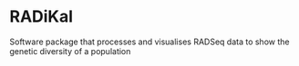 # RADiKal
Software package that processes and visualises RADSeq data to show the genetic diversity of a population
